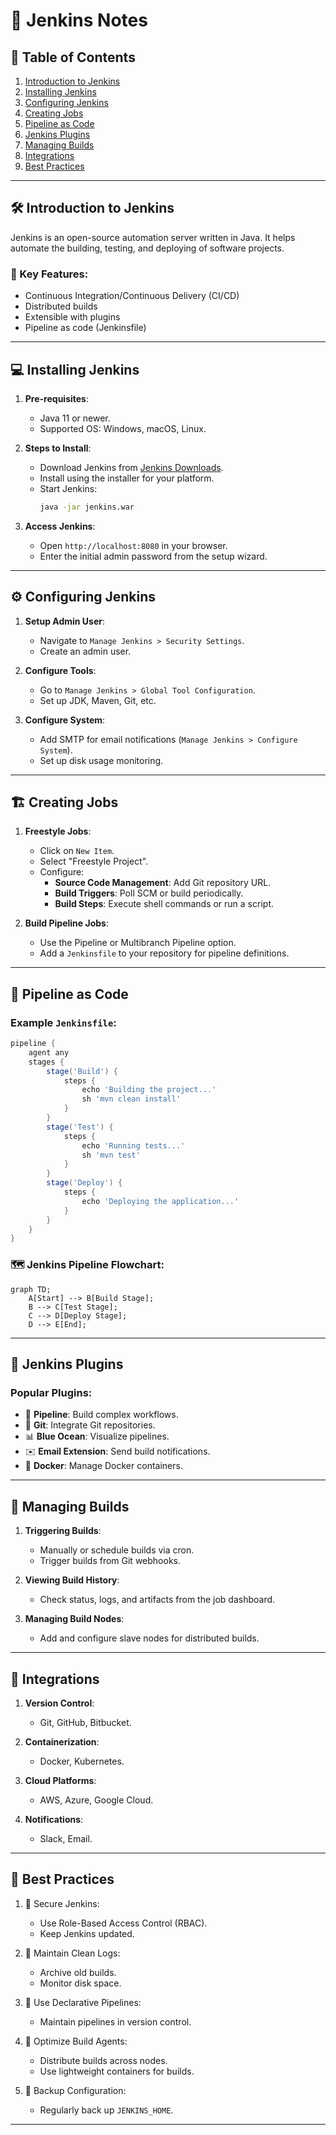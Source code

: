 # 🚀 Jenkins Notes

## 📜 Table of Contents
1. [Introduction to Jenkins](#introduction-to-jenkins)
2. [Installing Jenkins](#installing-jenkins)
3. [Configuring Jenkins](#configuring-jenkins)
4. [Creating Jobs](#creating-jobs)
5. [Pipeline as Code](#pipeline-as-code)
6. [Jenkins Plugins](#jenkins-plugins)
7. [Managing Builds](#managing-builds)
8. [Integrations](#integrations)
9. [Best Practices](#best-practices)

---

## 🛠️ Introduction to Jenkins
Jenkins is an open-source automation server written in Java. It helps automate the building, testing, and deploying of software projects.

### 🔑 Key Features:
- Continuous Integration/Continuous Delivery (CI/CD)
- Distributed builds
- Extensible with plugins
- Pipeline as code (Jenkinsfile)

---

## 💻 Installing Jenkins

1. **Pre-requisites**:
   - Java 11 or newer.
   - Supported OS: Windows, macOS, Linux.

2. **Steps to Install**:
   - Download Jenkins from [Jenkins Downloads](https://www.jenkins.io/download/).
   - Install using the installer for your platform.
   - Start Jenkins:
     ```bash
     java -jar jenkins.war
     ```

3. **Access Jenkins**:
   - Open `http://localhost:8080` in your browser.
   - Enter the initial admin password from the setup wizard.

---

## ⚙️ Configuring Jenkins

1. **Setup Admin User**:
   - Navigate to `Manage Jenkins > Security Settings`.
   - Create an admin user.

2. **Configure Tools**:
   - Go to `Manage Jenkins > Global Tool Configuration`.
   - Set up JDK, Maven, Git, etc.

3. **Configure System**:
   - Add SMTP for email notifications (`Manage Jenkins > Configure System`).
   - Set up disk usage monitoring.

---

## 🏗️ Creating Jobs

1. **Freestyle Jobs**:
   - Click on `New Item`.
   - Select "Freestyle Project".
   - Configure:
     - **Source Code Management**: Add Git repository URL.
     - **Build Triggers**: Poll SCM or build periodically.
     - **Build Steps**: Execute shell commands or run a script.

2. **Build Pipeline Jobs**:
   - Use the Pipeline or Multibranch Pipeline option.
   - Add a `Jenkinsfile` to your repository for pipeline definitions.

---

## 📝 Pipeline as Code

### Example `Jenkinsfile`:
```groovy
pipeline {
    agent any
    stages {
        stage('Build') {
            steps {
                echo 'Building the project...'
                sh 'mvn clean install'
            }
        }
        stage('Test') {
            steps {
                echo 'Running tests...'
                sh 'mvn test'
            }
        }
        stage('Deploy') {
            steps {
                echo 'Deploying the application...'
            }
        }
    }
}
```

### 🗺️ Jenkins Pipeline Flowchart:
```mermaid
graph TD;
    A[Start] --> B[Build Stage];
    B --> C[Test Stage];
    C --> D[Deploy Stage];
    D --> E[End];
```

---

## 🔌 Jenkins Plugins

### Popular Plugins:
- 🧩 **Pipeline**: Build complex workflows.
- 🔧 **Git**: Integrate Git repositories.
- 📊 **Blue Ocean**: Visualize pipelines.
- ✉️ **Email Extension**: Send build notifications.
- 🐳 **Docker**: Manage Docker containers.

---

## 🔄 Managing Builds

1. **Triggering Builds**:
   - Manually or schedule builds via cron.
   - Trigger builds from Git webhooks.

2. **Viewing Build History**:
   - Check status, logs, and artifacts from the job dashboard.

3. **Managing Build Nodes**:
   - Add and configure slave nodes for distributed builds.

---

## 🤝 Integrations

1. **Version Control**:
   - Git, GitHub, Bitbucket.

2. **Containerization**:
   - Docker, Kubernetes.

3. **Cloud Platforms**:
   - AWS, Azure, Google Cloud.

4. **Notifications**:
   - Slack, Email.

---

## 🏅 Best Practices

1. 🔑 Secure Jenkins:
   - Use Role-Based Access Control (RBAC).
   - Keep Jenkins updated.

2. 🌲 Maintain Clean Logs:
   - Archive old builds.
   - Monitor disk space.

3. 📜 Use Declarative Pipelines:
   - Maintain pipelines in version control.

4. 🚀 Optimize Build Agents:
   - Distribute builds across nodes.
   - Use lightweight containers for builds.

5. 🔄 Backup Configuration:
   - Regularly back up `JENKINS_HOME`.

---
 